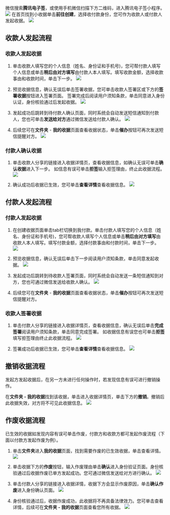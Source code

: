 微信搜索**腾讯电子签**，或使用手机微信扫描下方二维码，进入腾讯电子签小程序。
![](https://main.qcloudimg.com/raw/deb0641be52689105d9019fda62f03ee.png)
在首页找到小收据单击**前往创建**，选择收付款身份，您可作为收款人或付款人发起收据。
![](https://main.qcloudimg.com/raw/ddb4713eb513f5792d11f3026cbae997.png)


## 收款人发起流程

### 收款人发起收据

1. 单击收款人填写您的个人信息（姓名、身份证和手机号)，您可帮付款人填写个人信息或单击**稍后由对方填写**由付款人本人填写。填写收款金额，选择收款事由和收款时间，单击下一步。
![](https://main.qcloudimg.com/raw/267ddda69647e7aaf71e478127e62121.png)

2. 预览收据信息，确认无误后单击签署收据，您可单击收款人签署区或下方的**签署收据**按钮进入签署页面。
    签署完成后阅读用户须知条款，单击同意进入身份认证，身份核验通过后发起收据。
    ![](https://main.qcloudimg.com/raw/5bad435116dffa64e73b8161ffde8399.png)
3. 发起成功后跳转到待付款人确认页面，同时系统会自动发送短信通知到付款人，您也可单击**发送给对方**通过微信发送给付款人确认。
    ![](https://main.qcloudimg.com/raw/629b7a27a5a61861e0f79c4ff67c9ff9.png)
4. 后续您可在**文件夹** - **我的收据**页面查看收据状态，单击**催办**按钮可再次发送短信提醒对方。
    ![](https://main.qcloudimg.com/raw/6845f7e62c4132cc4596604e6d052944.png)

### 付款人确认收据

1. 单击收款人分享的链接进入收据详情页，查看收据信息，如确认无误可单击**确认收据**进入下一步。
	如信息有误可单击**拒签**输入拒签理由，终止此收据流程。
![](https://main.qcloudimg.com/raw/bcc6364f81153f6c0ac2de0fa19470da.png)


2. 确认成功后收据已生效，您可单击**查看详情**查看收据信息。
![](https://main.qcloudimg.com/raw/cf788c438aa0d31c1ac39d347f4206be.png)



## 付款人发起流程

### 付款人发起收据

1. 在创建收据页面单击tab栏切换到我付款。单击付款人填写您的个人信息（姓名、身份证和手机号)，您可帮收款人填写个人信息或单击**稍后由对方填写**由收款人本人填写。填写付款金额，选择付款事由和付款时间，单击下一步。
![](https://main.qcloudimg.com/raw/aae05f3f0c4feb6447f61afeadf75b1a.png)

2. 预览收据信息，确认无误后单击下一步阅读用户须知条款，单击同意发起收据。
![](https://main.qcloudimg.com/raw/fd7a7ab19b67fe584d39522508d60801.png)

3. 发起成功后跳转到待收款人签署页面，同时系统会自动发送一条短信通知到对方，您也可通过微信发送给收款人确认。
![](https://main.qcloudimg.com/raw/610caa9a2a0aaecb2b9e08f790ce122e.png)

4. 后续您可在**文件夹** - **我的收据**页面查看收据状态，单击**催办**按钮可再次发送短信提醒对方。



### 收款人签署收据

1. 单击付款人分享的链接进入收据详情页，查看收据信息，确认无误后单击**完成签署**阅读用户须知条款，单击同意完成签署。
如收据信息有误您也可单击**拒签**填写拒签理由终止此收据流程。
![](https://main.qcloudimg.com/raw/5f5533f0ca66ee5e0a44638a76d1bec6.png)



2. 签署成功后收据已生效，您可单击**查看详情**查看收据信息。
![](https://main.qcloudimg.com/raw/209c8423ddc8c1c8de023edc9a476950.png)

## 撤销收据流程
发起方发起收据后，在另一方未进行任何操作时，若发现信息有误可进行撤销操作。

在**文件夹 - 我的收据**找到该收据，单击进入收据详情页，单击下方的**撤销**。撤销后此收据失效，对方将不可见此收据信息。
![](https://main.qcloudimg.com/raw/5ef8093db9ef25591431ef6a1eb6c302.png)




## 作废收据流程

已生效的收据如发现内容有误可单击作废，付款方和收款方都可发起作废流程（下面以付款方发起作废为例）。

1. 单击**文件夹**进入**我的收据**页面，找到需要作废的已生效收据，单击查看详情。
![](https://main.qcloudimg.com/raw/444ed5dd9071371591d041634f4b66f5.png)

2. 单击收据下方的**作废**按钮，输入作废理由单击**确认**进入身份验证页面。身份核验通过后收据作废已单方发起成功。您可通过微信发送给对方进行确认。
![](https://main.qcloudimg.com/raw/1a37d056733e75b6130119da60bc719b.png)
3. 单击付款人分享的链接进入收据详情，收据下方会显示作废原因，单击**确认作废**进入身份确认页面。
![](https://main.qcloudimg.com/raw/46a40cbffbab56a5d0557ed5ec9ee350.png)

4. 身份核验通过后，收据作废成功，此收据将不再具备法律效力。您可单击查看详情，后续可在**文件夹 - 我的收据**页面查看您所有收据。
![](https://main.qcloudimg.com/raw/ace7620a191aafdb4d072d2ca304cef1.png)
